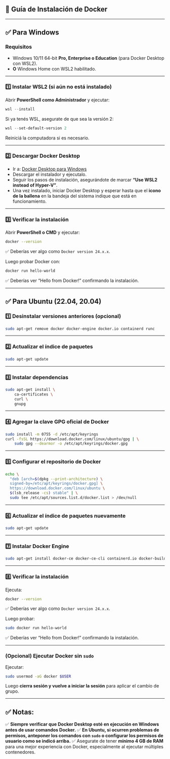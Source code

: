 ## 🐳 Guía de Instalación de Docker

---

## ✅ Para **Windows**

### **Requisitos**

- Windows 10/11 64-bit **Pro, Enterprise o Education** (para Docker Desktop con WSL2).
- **O** Windows Home con WSL2 habilitado.

---

### **1️⃣ Instalar WSL2 (si aún no está instalado)**

Abrir **PowerShell como Administrador** y ejecutar:

```powershell
wsl --install
```

Si ya tenés WSL, asegurate de que sea la versión 2:

```powershell
wsl --set-default-version 2
```

Reiniciá la computadora si es necesario.

---

### **2️⃣ Descargar Docker Desktop**

- Ir a: [Docker Desktop para Windows](https://www.docker.com/products/docker-desktop/)
- Descargar el instalador y ejecutalo.
- Seguir los pasos de instalación, asegurándote de marcar **“Use WSL2 instead of Hyper-V”**.
- Una vez instalado, iniciar Docker Desktop y esperar hasta que el **icono de la ballena** en la bandeja del sistema indique que está en funcionamiento.

---

### **3️⃣ Verificar la instalación**

Abrir **PowerShell o CMD** y ejecutar:

```bash
docker --version
```

✅ Deberías ver algo como `Docker version 24.x.x`.

Luego probar Docker con:

```bash
docker run hello-world
```

✅ Deberías ver “Hello from Docker!” confirmando la instalación.

---

## ✅ Para **Ubuntu (22.04, 20.04)**

### **1️⃣ Desinstalar versiones anteriores (opcional)**

```bash
sudo apt-get remove docker docker-engine docker.io containerd runc
```

---

### **2️⃣ Actualizar el índice de paquetes**

```bash
sudo apt-get update
```

---

### **3️⃣ Instalar dependencias**

```bash
sudo apt-get install \
    ca-certificates \
    curl \
    gnupg
```

---

### **4️⃣ Agregar la clave GPG oficial de Docker**

```bash
sudo install -m 0755 -d /etc/apt/keyrings
curl -fsSL https://download.docker.com/linux/ubuntu/gpg | \
    sudo gpg --dearmor -o /etc/apt/keyrings/docker.gpg
```

---

### **5️⃣ Configurar el repositorio de Docker**

```bash
echo \
  "deb [arch=$(dpkg --print-architecture) \
  signed-by=/etc/apt/keyrings/docker.gpg] \
  https://download.docker.com/linux/ubuntu \
  $(lsb_release -cs) stable" | \
  sudo tee /etc/apt/sources.list.d/docker.list > /dev/null
```

---

### **6️⃣ Actualizar el índice de paquetes nuevamente**

```bash
sudo apt-get update
```

---

### **7️⃣ Instalar Docker Engine**

```bash
sudo apt-get install docker-ce docker-ce-cli containerd.io docker-buildx-plugin docker-compose-plugin
```

---

### **8️⃣ Verificar la instalación**

Ejecuta:

```bash
docker --version
```

✅ Deberías ver algo como `Docker version 24.x.x`.

Luego probar:

```bash
sudo docker run hello-world
```

✅ Deberías ver “Hello from Docker!” confirmando la instalación.

---

### **(Opcional) Ejecutar Docker sin `sudo`**

Ejecutar:

```bash
sudo usermod -aG docker $USER
```

Luego **cierra sesión y vuelve a iniciar la sesión** para aplicar el cambio de grupo.

---

## ✅ Notas:

✅ **Siempre verificar que Docker Desktop esté en ejecución en Windows antes de usar comandos Docker.**
✅ **En Ubuntu, si ocurren problemas de permisos, anteponer los comandos con `sudo` o configurar los permisos de usuario como se indicó arriba.**
✅ Asegurate de tener **mínimo 4 GB de RAM** para una mejor experiencia con Docker, especialmente al ejecutar múltiples contenedores.
